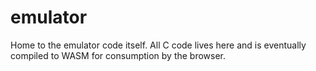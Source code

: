 # emulator
Home to the emulator code itself. All C code lives here and is eventually compiled to WASM for consumption by the browser.